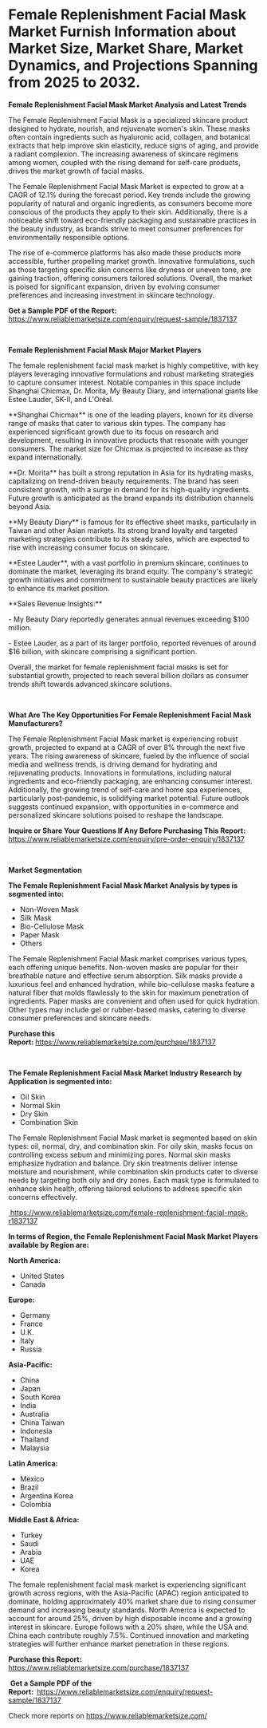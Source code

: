 <p><h1>Female Replenishment Facial Mask Market Furnish Information about Market Size, Market Share, Market Dynamics, and Projections Spanning from 2025 to 2032.</h1></p><p><strong>Female Replenishment Facial Mask Market Analysis and Latest Trends</strong></p>
<p><p>The Female Replenishment Facial Mask is a specialized skincare product designed to hydrate, nourish, and rejuvenate women's skin. These masks often contain ingredients such as hyaluronic acid, collagen, and botanical extracts that help improve skin elasticity, reduce signs of aging, and provide a radiant complexion. The increasing awareness of skincare regimens among women, coupled with the rising demand for self-care products, drives the market growth of facial masks.</p><p>The Female Replenishment Facial Mask Market is expected to grow at a CAGR of 12.1% during the forecast period. Key trends include the growing popularity of natural and organic ingredients, as consumers become more conscious of the products they apply to their skin. Additionally, there is a noticeable shift toward eco-friendly packaging and sustainable practices in the beauty industry, as brands strive to meet consumer preferences for environmentally responsible options.</p><p>The rise of e-commerce platforms has also made these products more accessible, further propelling market growth. Innovative formulations, such as those targeting specific skin concerns like dryness or uneven tone, are gaining traction, offering consumers tailored solutions. Overall, the market is poised for significant expansion, driven by evolving consumer preferences and increasing investment in skincare technology.</p></p>
<p><strong>Get a Sample PDF of the Report:&nbsp;</strong> <a href="https://www.reliablemarketsize.com/enquiry/request-sample/1837137?utm_campaign=2526&utm_medium=2&utm_source=Github&utm_content=ia&utm_term=05042025&utm_id=female-replenishment-facial-mask">https://www.reliablemarketsize.com/enquiry/request-sample/1837137</a></p>
<p>&nbsp;</p>
<p><strong>Female Replenishment Facial Mask Major Market Players</strong></p>
<p><p>The female replenishment facial mask market is highly competitive, with key players leveraging innovative formulations and robust marketing strategies to capture consumer interest. Notable companies in this space include Shanghai Chicmax, Dr. Morita, My Beauty Diary, and international giants like Estee Lauder, SK-II, and L'Oréal.</p><p>**Shanghai Chicmax** is one of the leading players, known for its diverse range of masks that cater to various skin types. The company has experienced significant growth due to its focus on research and development, resulting in innovative products that resonate with younger consumers. The market size for Chicmax is projected to increase as they expand internationally.</p><p>**Dr. Morita** has built a strong reputation in Asia for its hydrating masks, capitalizing on trend-driven beauty requirements. The brand has seen consistent growth, with a surge in demand for its high-quality ingredients. Future growth is anticipated as the brand expands its distribution channels beyond Asia.</p><p>**My Beauty Diary** is famous for its effective sheet masks, particularly in Taiwan and other Asian markets. Its strong brand loyalty and targeted marketing strategies contribute to its steady sales, which are expected to rise with increasing consumer focus on skincare. </p><p>**Estee Lauder**, with a vast portfolio in premium skincare, continues to dominate the market, leveraging its brand equity. The company's strategic growth initiatives and commitment to sustainable beauty practices are likely to enhance its market position.</p><p>**Sales Revenue Insights:**</p><p>- My Beauty Diary reportedly generates annual revenues exceeding $100 million.</p><p>- Estee Lauder, as a part of its larger portfolio, reported revenues of around $16 billion, with skincare comprising a significant portion.</p><p>Overall, the market for female replenishment facial masks is set for substantial growth, projected to reach several billion dollars as consumer trends shift towards advanced skincare solutions.</p></p>
<p>&nbsp;</p>
<p><strong>What Are The Key Opportunities For Female Replenishment Facial Mask Manufacturers?</strong></p>
<p><p>The Female Replenishment Facial Mask market is experiencing robust growth, projected to expand at a CAGR of over 8% through the next five years. The rising awareness of skincare, fueled by the influence of social media and wellness trends, is driving demand for hydrating and rejuvenating products. Innovations in formulations, including natural ingredients and eco-friendly packaging, are enhancing consumer interest. Additionally, the growing trend of self-care and home spa experiences, particularly post-pandemic, is solidifying market potential. Future outlook suggests continued expansion, with opportunities in e-commerce and personalized skincare solutions poised to reshape the landscape.</p></p>
<p><strong>Inquire or Share Your Questions If Any Before Purchasing This Report:</strong> <a href="https://www.reliablemarketsize.com/enquiry/pre-order-enquiry/1837137?utm_campaign=2526&utm_medium=2&utm_source=Github&utm_content=ia&utm_term=05042025&utm_id=female-replenishment-facial-mask">https://www.reliablemarketsize.com/enquiry/pre-order-enquiry/1837137</a></p>
<p>&nbsp;</p>
<p><strong>Market Segmentation</strong></p>
<p><strong>The Female Replenishment Facial Mask Market Analysis by types is segmented into:</strong></p>
<p><ul><li>Non-Woven Mask</li><li>Silk Mask</li><li>Bio-Cellulose Mask</li><li>Paper Mask</li><li>Others</li></ul></p>
<p><p>The Female Replenishment Facial Mask market comprises various types, each offering unique benefits. Non-woven masks are popular for their breathable nature and effective serum absorption. Silk masks provide a luxurious feel and enhanced hydration, while bio-cellulose masks feature a natural fiber that molds flawlessly to the skin for maximum penetration of ingredients. Paper masks are convenient and often used for quick hydration. Other types may include gel or rubber-based masks, catering to diverse consumer preferences and skincare needs.</p></p>
<p><strong>Purchase this Report:&nbsp;</strong><a href="https://www.reliablemarketsize.com/purchase/1837137?utm_campaign=2526&utm_medium=2&utm_source=Github&utm_content=ia&utm_term=05042025&utm_id=female-replenishment-facial-mask">https://www.reliablemarketsize.com/purchase/1837137</a></p>
<p>&nbsp;</p>
<p><strong>The Female Replenishment Facial Mask Market Industry Research by Application is segmented into:</strong></p>
<p><ul><li>Oil Skin</li><li>Normal Skin</li><li>Dry Skin</li><li>Combination Skin</li></ul></p>
<p><p>The Female Replenishment Facial Mask market is segmented based on skin types: oil, normal, dry, and combination skin. For oily skin, masks focus on controlling excess sebum and minimizing pores. Normal skin masks emphasize hydration and balance. Dry skin treatments deliver intense moisture and nourishment, while combination skin products cater to diverse needs by targeting both oily and dry zones. Each mask type is formulated to enhance skin health, offering tailored solutions to address specific skin concerns effectively.</p></p>
<p><a href="https://www.reliablemarketsize.com/female-replenishment-facial-mask-r1837137?utm_campaign=2526&utm_medium=2&utm_source=Github&utm_content=ia&utm_term=05042025&utm_id=female-replenishment-facial-mask">&nbsp;https://www.reliablemarketsize.com/female-replenishment-facial-mask-r1837137</a></p>
<p><strong>In terms of Region, the Female Replenishment Facial Mask Market Players available by Region are:</strong></p>
<p>
    <p> <strong> North America: </strong>
        <ul>
            <li>United States</li>
            <li>Canada</li>
        </ul>
        </p> 
    <p> <strong> Europe: </strong>
        <ul>
            <li>Germany</li>
            <li>France</li>
            <li>U.K.</li>
            <li>Italy</li>
            <li>Russia</li>
        </ul>
        </p> 
    <p> <strong> Asia-Pacific: </strong>
        <ul>
            <li>China</li>
            <li>Japan</li>
            <li>South Korea</li>
            <li>India</li>
            <li>Australia</li>
            <li>China Taiwan</li>
            <li>Indonesia</li>
            <li>Thailand</li>
            <li>Malaysia</li>
        </ul>
        </p> 
    <p> <strong> Latin America: </strong>
        <ul>
            <li>Mexico</li>
            <li>Brazil</li>
            <li>Argentina Korea</li>
            <li>Colombia</li>
        </ul>
        </p> 
    <p> <strong> Middle East & Africa: </strong>
        <ul>
            <li>Turkey</li>
            <li>Saudi</li>
            <li>Arabia</li>
            <li>UAE</li>
            <li>Korea</li>
        </ul>
    </p>
    </p>
<p><p>The female replenishment facial mask market is experiencing significant growth across regions, with the Asia-Pacific (APAC) region anticipated to dominate, holding approximately 40% market share due to rising consumer demand and increasing beauty standards. North America is expected to account for around 25%, driven by high disposable income and a growing interest in skincare. Europe follows with a 20% share, while the USA and China each contribute roughly 7.5%. Continued innovation and marketing strategies will further enhance market penetration in these regions.</p></p>
<p><strong>Purchase this Report: </strong><a href="https://www.reliablemarketsize.com/purchase/1837137?utm_campaign=2526&utm_medium=2&utm_source=Github&utm_content=ia&utm_term=05042025&utm_id=female-replenishment-facial-mask">https://www.reliablemarketsize.com/purchase/1837137</a></p>
<p>&nbsp;<strong>Get a Sample PDF of the Report:&nbsp;&nbsp;</strong><a href="https://www.reliablemarketsize.com/enquiry/request-sample/1837137?utm_campaign=2526&utm_medium=2&utm_source=Github&utm_content=ia&utm_term=05042025&utm_id=female-replenishment-facial-mask">https://www.reliablemarketsize.com/enquiry/request-sample/1837137</a></p>
<p><strong></strong></p>
<p>Check more reports on <a href="https://www.reliablemarketsize.com/?utm_campaign=2526&utm_medium=2&utm_source=Github&utm_content=ia&utm_term=05042025&utm_id=female-replenishment-facial-mask">https://www.reliablemarketsize.com/</a></p>